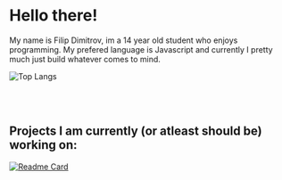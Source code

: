 # Hello there!

My name is Filip Dimitrov, im a 14 year old student who enjoys programming. My prefered language is Javascript and currently I pretty much just build whatever comes to mind.

![Top Langs](https://github-readme-stats.vercel.app/api/top-langs/?username=FilipDimitrov10&layout=compact&theme=prussian&langs_count=6&border_radius=12&hide_border=true&custom_title=Woah!)

<br/>
<br/>

## Projects I am currently (or atleast should be) working on: 
[![Readme Card](https://github-readme-stats.vercel.app/api/pin/?username=FilipDimitrov10&repo=Stilyze&theme=prussian&hide_border=true)](https://github.com/FilipDimitrov10/Lotto-gen)
